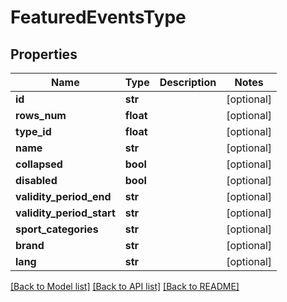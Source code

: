 # FeaturedEventsType

## Properties
Name | Type | Description | Notes
------------ | ------------- | ------------- | -------------
**id** | **str** |  | [optional] 
**rows_num** | **float** |  | [optional] 
**type_id** | **float** |  | [optional] 
**name** | **str** |  | [optional] 
**collapsed** | **bool** |  | [optional] 
**disabled** | **bool** |  | [optional] 
**validity_period_end** | **str** |  | [optional] 
**validity_period_start** | **str** |  | [optional] 
**sport_categories** | **str** |  | [optional] 
**brand** | **str** |  | [optional] 
**lang** | **str** |  | [optional] 

[[Back to Model list]](../README.md#documentation-for-models) [[Back to API list]](../README.md#documentation-for-api-endpoints) [[Back to README]](../README.md)

